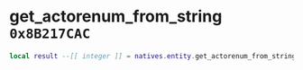 # get_actorenum_from_string `0x8B217CAC`

```lua
local result --[[ integer ]] = natives.entity.get_actorenum_from_string(_actorname --[[ string ]])
```